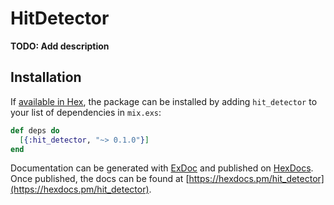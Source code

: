# HitDetector

**TODO: Add description**

## Installation

If [available in Hex](https://hex.pm/docs/publish), the package can be installed
by adding `hit_detector` to your list of dependencies in `mix.exs`:

```elixir
def deps do
  [{:hit_detector, "~> 0.1.0"}]
end
```

Documentation can be generated with [ExDoc](https://github.com/elixir-lang/ex_doc)
and published on [HexDocs](https://hexdocs.pm). Once published, the docs can
be found at [https://hexdocs.pm/hit_detector](https://hexdocs.pm/hit_detector).

